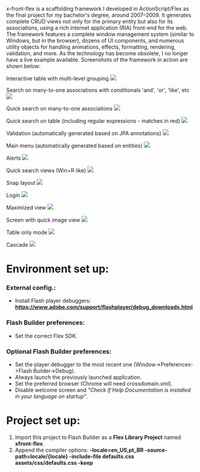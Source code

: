 x-front-flex is a scaffolding framework I developed in ActionScript/Flex as the final project for my bachelor's degree, around 2007–2009. It generates complete CRUD views not only for the primary entity but also for its associations, using a rich internet application (RIA) front-end for the web. The framework features a complete window management system (similar to Windows, but in the browser), dozens of UI components, and numerous utility objects for handling animations, effects, formatting, rendering, validation, and more. As the technology has become obsolete, I no longer have a live example available. Screenshots of the framework in action are shown below:

Interactive table with multi-level grouping
![](screenshots/agrupamentoDeRegistros.png)

Search on many-to-one associations with conditionals 'and', 'or', 'like', etc
![](screenshots/buscaDeMuitosParaUm.png)

Quick search on many-to-one associations
![](screenshots/buscaDeMuitosParaUmRapido.png)

Quick search on table (including regular expressions - matches in red)
![](screenshots/cadastroBanco.png)

Validation (automatically generated based on JPA annotations)
![](screenshots/salvandoNovoRegistro.png)

Main menu (automatically generated based on entities)
![](screenshots/menuprincipal.png)

Alerts
![](screenshots/mensagemDeInformacao.png)

Quick search views (Win+R like) 
![](screenshots/buscadorTelas.png)

Snap layout
![](screenshots/DFramework.png)

Login
![](screenshots/login.png)

Maximized view
![](screenshots/telaMaximizada.png)

Screen with quick image view
![](screenshots/cadastroEmpresaComTelasMinimizadasEFoto.png)

Table only mode
![](screenshots/modoSomenteTabela.png)

Cascade
![](screenshots/janelasEmCascata.png)

Environment set up:
===================
### External config.:
* Install Flash player debuggers: **https://www.adobe.com/support/flashplayer/debug_downloads.html**

### Flash Builder preferences:
* Set the correct Flex SDK.

### Optional Flash Builder preferences:
* Set the player debugger to the most recent one (Window->Preferences->Flash Builder->Debug).
* Always launch the previously launched application.
* Set the preferred browser (Chrome will need crossdomain.xml).
* Disable welcome screen and *"Check if Help Documentation is installed in your language on startup"*.


Project set up:
===============
1. Import this project to Flash Builder as a **Flex Library Project** named **xfront-flex**. 
1. Append the compiler options: **-locale=en_US,pt_BR -source-path=locale/{locale} -include-file defaults.css assets/css/defaults.css -keep**
